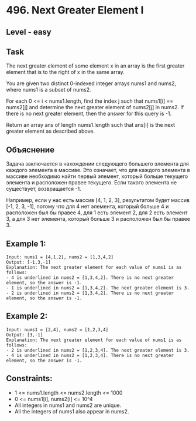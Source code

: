 # 496. Next Greater Element I


## Level - easy


## Task
The next greater element of some element x in an array is the first greater element that is to the right of x in the same array.

You are given two distinct 0-indexed integer arrays nums1 and nums2, where nums1 is a subset of nums2.

For each 0 <= i < nums1.length, find the index j such that nums1[i] == nums2[j] and determine the next greater element of nums2[j] in nums2. 
If there is no next greater element, then the answer for this query is -1.

Return an array ans of length nums1.length such that ans[i] is the next greater element as described above.


## Объяснение
Задача заключается в нахождении следующего большего элемента для каждого элемента в массиве. 
Это означает, что для каждого элемента в массиве необходимо найти первый элемент, 
который больше текущего элемента и расположен правее текущего. Если такого элемента не существует, возвращается -1.

Например, если у нас есть массив [4, 1, 2, 3], результатом будет массив [-1, 2, 3, -1], потому что для 4 нет элемента, 
который больше 4 и расположен был бы правее 4, для 1 есть элемент 2, для 2 есть элемент 3, а для 3 нет элемента, 
который больше 3 и расположен был бы правее 3.


## Example 1:
````
Input: nums1 = [4,1,2], nums2 = [1,3,4,2]
Output: [-1,3,-1]
Explanation: The next greater element for each value of nums1 is as follows:
- 4 is underlined in nums2 = [1,3,4,2]. There is no next greater element, so the answer is -1.
- 1 is underlined in nums2 = [1,3,4,2]. The next greater element is 3.
- 2 is underlined in nums2 = [1,3,4,2]. There is no next greater element, so the answer is -1.
````


## Example 2:
````
Input: nums1 = [2,4], nums2 = [1,2,3,4]
Output: [3,-1]
Explanation: The next greater element for each value of nums1 is as follows:
- 2 is underlined in nums2 = [1,2,3,4]. The next greater element is 3.
- 4 is underlined in nums2 = [1,2,3,4]. There is no next greater element, so the answer is -1.
````


## Constraints:
- 1 <= nums1.length <= nums2.length <= 1000
- 0 <= nums1[i], nums2[i] <= 10^4
- All integers in nums1 and nums2 are unique.
- All the integers of nums1 also appear in nums2.